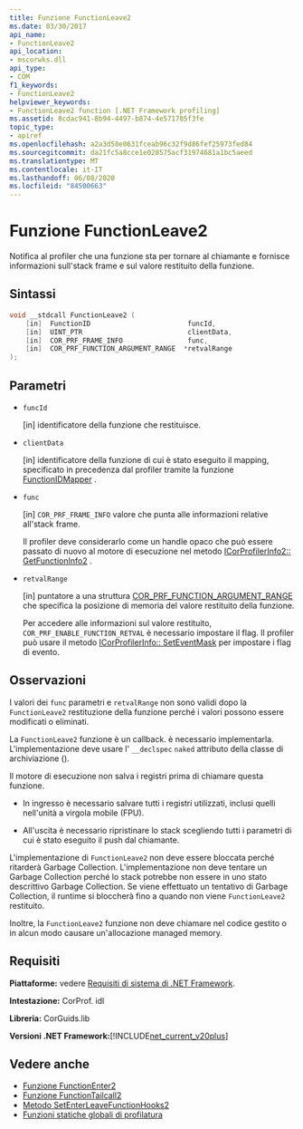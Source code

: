 ```yaml
---
title: Funzione FunctionLeave2
ms.date: 03/30/2017
api_name:
- FunctionLeave2
api_location:
- mscorwks.dll
api_type:
- COM
f1_keywords:
- FunctionLeave2
helpviewer_keywords:
- FunctionLeave2 function [.NET Framework profiling]
ms.assetid: 8cdac941-8b94-4497-b874-4e571785f3fe
topic_type:
- apiref
ms.openlocfilehash: a2a3d58e0631fceab96c32f9d86fef25973fed84
ms.sourcegitcommit: da21fc5a8cce1e028575acf31974681a1bc5aeed
ms.translationtype: MT
ms.contentlocale: it-IT
ms.lasthandoff: 06/08/2020
ms.locfileid: "84500663"
---
```

# <a name="functionleave2-function"></a>Funzione FunctionLeave2
Notifica al profiler che una funzione sta per tornare al chiamante e fornisce informazioni sull'stack frame e sul valore restituito della funzione.  
  
## <a name="syntax"></a>Sintassi  
  
```cpp  
void __stdcall FunctionLeave2 (  
    [in]  FunctionID                        funcId,  
    [in]  UINT_PTR                          clientData,  
    [in]  COR_PRF_FRAME_INFO                func,  
    [in]  COR_PRF_FUNCTION_ARGUMENT_RANGE  *retvalRange  
);  
```  
  
## <a name="parameters"></a>Parametri

- `funcId`

  \[in] identificatore della funzione che restituisce.

- `clientData`

  \[in] identificatore della funzione di cui è stato eseguito il mapping, specificato in precedenza dal profiler tramite la funzione [FunctionIDMapper](functionidmapper-function.md) .

- `func`

  \[in] `COR_PRF_FRAME_INFO` valore che punta alle informazioni relative all'stack frame.

  Il profiler deve considerarlo come un handle opaco che può essere passato di nuovo al motore di esecuzione nel metodo [ICorProfilerInfo2:: GetFunctionInfo2](icorprofilerinfo2-getfunctioninfo2-method.md) .  
  
- `retvalRange`

  \[in] puntatore a una struttura [COR_PRF_FUNCTION_ARGUMENT_RANGE](cor-prf-function-argument-range-structure.md) che specifica la posizione di memoria del valore restituito della funzione.

  Per accedere alle informazioni sul valore restituito, `COR_PRF_ENABLE_FUNCTION_RETVAL` è necessario impostare il flag. Il profiler può usare il metodo [ICorProfilerInfo:: SetEventMask](icorprofilerinfo-seteventmask-method.md) per impostare i flag di evento.

## <a name="remarks"></a>Osservazioni  
 I valori dei `func` parametri e `retvalRange` non sono validi dopo la `FunctionLeave2` restituzione della funzione perché i valori possono essere modificati o eliminati.  
  
 La `FunctionLeave2` funzione è un callback. è necessario implementarla. L'implementazione deve usare l' `__declspec` `naked` attributo della classe di archiviazione ().  
  
 Il motore di esecuzione non salva i registri prima di chiamare questa funzione.  
  
- In ingresso è necessario salvare tutti i registri utilizzati, inclusi quelli nell'unità a virgola mobile (FPU).  
  
- All'uscita è necessario ripristinare lo stack scegliendo tutti i parametri di cui è stato eseguito il push dal chiamante.  
  
 L'implementazione di `FunctionLeave2` non deve essere bloccata perché ritarderà Garbage Collection. L'implementazione non deve tentare un Garbage Collection perché lo stack potrebbe non essere in uno stato descrittivo Garbage Collection. Se viene effettuato un tentativo di Garbage Collection, il runtime si bloccherà fino a quando non viene `FunctionLeave2` restituito.  
  
 Inoltre, la `FunctionLeave2` funzione non deve chiamare nel codice gestito o in alcun modo causare un'allocazione managed memory.  
  
## <a name="requirements"></a>Requisiti  
 **Piattaforme:** vedere [Requisiti di sistema di .NET Framework](../../get-started/system-requirements.md).  
  
 **Intestazione:** CorProf. idl  
  
 **Libreria:** CorGuids.lib  
  
 **Versioni .NET Framework:**[!INCLUDE[net_current_v20plus](../../../../includes/net-current-v20plus-md.md)]  
  
## <a name="see-also"></a>Vedere anche

- [Funzione FunctionEnter2](functionenter2-function.md)
- [Funzione FunctionTailcall2](functiontailcall2-function.md)
- [Metodo SetEnterLeaveFunctionHooks2](icorprofilerinfo2-setenterleavefunctionhooks2-method.md)
- [Funzioni statiche globali di profilatura](profiling-global-static-functions.md)
